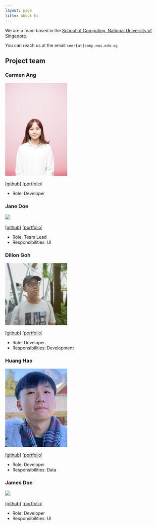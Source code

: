 ```yaml
---
layout: page
title: About Us
---
```


We are a team based in the [School of Computing, National University of Singapore](http://www.comp.nus.edu.sg).

You can reach us at the email `seer[at]comp.nus.edu.sg`

## Project team

### Carmen Ang

<img src="images/carmen-ang.jpg" width="200px">

[[github](https://github.com/cmang12)]
[[portfolio](team/carmen-ang.md)]

* Role: Developer

### Jane Doe

<img src="images/johndoe.png" width="200px">

[[github](http://github.com/johndoe)]
[[portfolio](team/johndoe.md)]

* Role: Team Lead
* Responsibilities: UI

### Dillon Goh

<img src="images/dillongoh.png" width="200px">

[[github](http://github.com/dillongoh)] [[portfolio](team/dillongoh.md)]

* Role: Developer
* Responsibilities: Development

### Huang Hao

<img src="images/huanghao1998.png" width="200px">

[[github](http://github.com/huanghao1998)]
[[portfolio](team/huanghao1998.md)]

* Role: Developer
* Responsibilities: Data

### James Doe

<img src="images/johndoe.png" width="200px">

[[github](http://github.com/johndoe)]
[[portfolio](team/johndoe.md)]

* Role: Developer
* Responsibilities: UI
